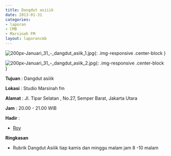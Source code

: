 ```yaml
---
title: Dangdut asiiik
date: 2013-01-31
categories:
- laporan
- CMB
- Marsinah FM
layout: laporancmb
---
```


![200px-Januari_31_-_dangdut_asiik_1.jpg](/uploads/200px-Januari_31_-_dangdut_asiik_1.jpg){: .img-responsive .center-block }

![200px-Januari_31_-_dangdut_asiik_2.jpg](/uploads/200px-Januari_31_-_dangdut_asiik_2.jpg){: .img-responsive .center-block }


**Tujuan** : Dangdut asiiik 

**Lokasi** : Studio Marsinah fm 

**Alamat** : Jl. Tipar Selatan , No.27, Semper Barat, Jakarta Utara 

**Jam** : 20.00 - 21.00 WIB 

**Hadir** :
* [Roy](http://wiki.ciptamedia.org/wiki/Roy)

**Ringkasan**  
* Rubrik Dangdut Asiiik tiap kamis dan minggu malam jam 8 -10 malam
